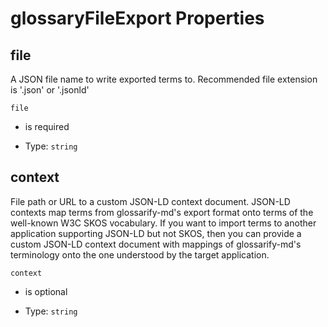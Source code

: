 # glossaryFileExport Properties



## file

A JSON file name to write exported terms to. Recommended file extension is '.json' or '.jsonld'

`file`

*   is required

*   Type: `string`

## context

File path or URL to a custom JSON-LD context document. JSON-LD contexts map terms from glossarify-md's export format onto terms of the well-known W3C SKOS vocabulary. If you want to import terms to another application supporting JSON-LD but not SKOS, then you can provide a custom JSON-LD context document with mappings of glossarify-md's terminology onto the one understood by the target application.

`context`

*   is optional

*   Type: `string`
